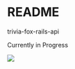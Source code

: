 # README

trivia-fox-rails-api

Currently in Progress

<img src="https://media.giphy.com/media/4H3Ii5eLChYul9p7NL/giphy.gif" />
